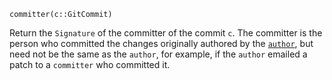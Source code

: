 ```
committer(c::GitCommit)
```

Return the `Signature` of the committer of the commit `c`. The committer is the person who committed the changes originally authored by the [`author`](@ref), but need not be the same as the `author`, for example, if the `author` emailed a patch to a `committer` who committed it.
